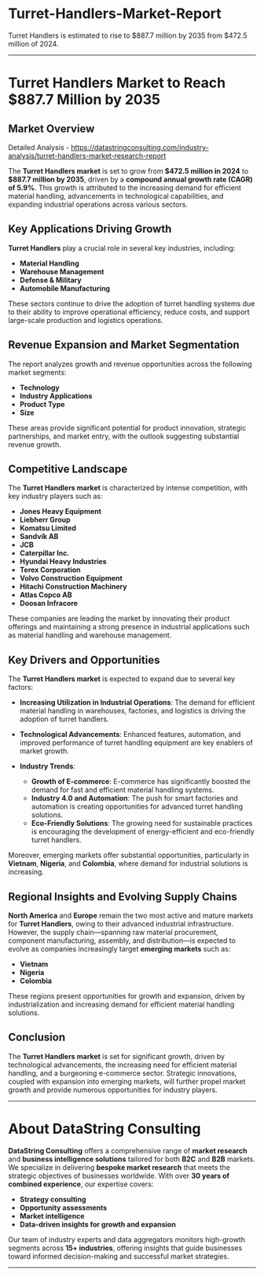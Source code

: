 # Turret-Handlers-Market-Report

Turret Handlers is estimated to rise to $887.7 million by 2035 from $472.5 million of 2024.

---

# **Turret Handlers Market to Reach \$887.7 Million by 2035**

## **Market Overview**

Detailed Analysis - https://datastringconsulting.com/industry-analysis/turret-handlers-market-research-report

The **Turret Handlers market** is set to grow from **\$472.5 million in 2024** to **\$887.7 million by 2035**, driven by a **compound annual growth rate (CAGR) of 5.9%**. This growth is attributed to the increasing demand for efficient material handling, advancements in technological capabilities, and expanding industrial operations across various sectors.

## **Key Applications Driving Growth**

**Turret Handlers** play a crucial role in several key industries, including:

* **Material Handling**
* **Warehouse Management**
* **Defense & Military**
* **Automobile Manufacturing**

These sectors continue to drive the adoption of turret handling systems due to their ability to improve operational efficiency, reduce costs, and support large-scale production and logistics operations.

## **Revenue Expansion and Market Segmentation**

The report analyzes growth and revenue opportunities across the following market segments:

* **Technology**
* **Industry Applications**
* **Product Type**
* **Size**

These areas provide significant potential for product innovation, strategic partnerships, and market entry, with the outlook suggesting substantial revenue growth.

## **Competitive Landscape**

The **Turret Handlers market** is characterized by intense competition, with key industry players such as:

* **Jones Heavy Equipment**
* **Liebherr Group**
* **Komatsu Limited**
* **Sandvik AB**
* **JCB**
* **Caterpillar Inc.**
* **Hyundai Heavy Industries**
* **Terex Corporation**
* **Volvo Construction Equipment**
* **Hitachi Construction Machinery**
* **Atlas Copco AB**
* **Doosan Infracore**

These companies are leading the market by innovating their product offerings and maintaining a strong presence in industrial applications such as material handling and warehouse management.

## **Key Drivers and Opportunities**

The **Turret Handlers market** is expected to expand due to several key factors:

* **Increasing Utilization in Industrial Operations**: The demand for efficient material handling in warehouses, factories, and logistics is driving the adoption of turret handlers.
* **Technological Advancements**: Enhanced features, automation, and improved performance of turret handling equipment are key enablers of market growth.
* **Industry Trends**:

  * **Growth of E-commerce**: E-commerce has significantly boosted the demand for fast and efficient material handling systems.
  * **Industry 4.0 and Automation**: The push for smart factories and automation is creating opportunities for advanced turret handling solutions.
  * **Eco-Friendly Solutions**: The growing need for sustainable practices is encouraging the development of energy-efficient and eco-friendly turret handlers.

Moreover, emerging markets offer substantial opportunities, particularly in **Vietnam**, **Nigeria**, and **Colombia**, where demand for industrial solutions is increasing.

## **Regional Insights and Evolving Supply Chains**

**North America** and **Europe** remain the two most active and mature markets for **Turret Handlers**, owing to their advanced industrial infrastructure. However, the supply chain—spanning raw material procurement, component manufacturing, assembly, and distribution—is expected to evolve as companies increasingly target **emerging markets** such as:

* **Vietnam**
* **Nigeria**
* **Colombia**

These regions present opportunities for growth and expansion, driven by industrialization and increasing demand for efficient material handling solutions.

## **Conclusion**

The **Turret Handlers market** is set for significant growth, driven by technological advancements, the increasing need for efficient material handling, and a burgeoning e-commerce sector. Strategic innovations, coupled with expansion into emerging markets, will further propel market growth and provide numerous opportunities for industry players.

---

# **About DataString Consulting**

**DataString Consulting** offers a comprehensive range of **market research** and **business intelligence solutions** tailored for both **B2C** and **B2B** markets. We specialize in delivering **bespoke market research** that meets the strategic objectives of businesses worldwide. With over **30 years of combined experience**, our expertise covers:

* **Strategy consulting**
* **Opportunity assessments**
* **Market intelligence**
* **Data-driven insights for growth and expansion**

Our team of industry experts and data aggregators monitors high-growth segments across **15+ industries**, offering insights that guide businesses toward informed decision-making and successful market strategies.

---
